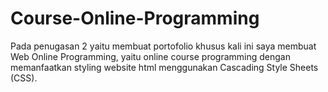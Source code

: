 # Course-Online-Programming
Pada penugasan 2 yaitu membuat portofolio khusus kali ini saya membuat Web Online Programming, yaitu online course programming dengan memanfaatkan styling website html menggunakan Cascading Style Sheets (CSS).
